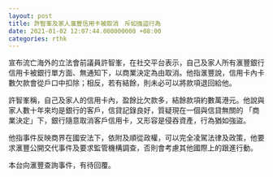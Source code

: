 ```yaml
---
layout: post
title: 許智峯及家人滙豐信用卡被取消　斥如強盜行為
date: 2021-01-02 12:07:44.000000000 +08:00
categories: rthk
---
```


宣布流亡海外的立法會前議員許智峯，在社交平台表示，自己及家人所有滙豐銀行信用卡被銀行單方面、無通知下，以商業決定為由取消。他指滙豐說，信用卡內卡數欠款會從戶口中扣除；相反，若有結餘，則未必可以將款項退回給他。

許智峯稱，自己及家人的信用卡內，盈餘比欠款多，結餘款項約數萬港元。他說與家人數十年來均是銀行的客戶，信貸記錄良好，質疑現在一個與信貸無關的 「商業決定」下，銀行隨意取消客戶信用卡，又形容是侵吞資產，行為猶如強盜。

他指事件反映商界在國安法下，依附及順從政權，可以完全凌駕法律及政策，他要求滙豐公開交代事件及要求監管機構調查，否則會考慮其他國際上的跟進行動。

本台向滙豐查詢事件，有待回覆。
